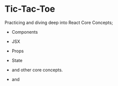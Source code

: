 # Tic-Tac-Toe

Practicing and diving deep into React Core Concepts; 
- Components
- JSX
- Props
- State
- and other core concepts.

- and